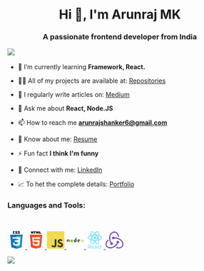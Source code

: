 <h1 align="center">Hi 👋, I'm Arunraj MK</h1>
<h3 align="center">A passionate frontend developer from India</h3>


<img src="https://camo.githubusercontent.com/f1572aab0a069b4070bf0ffeb4125c3884ec51d2595b5242f83c4199de9c450a/68747470733a2f2f7237713677397a362e726f636b657463646e2e6d652f6361726565722f77702d636f6e74656e742f75706c6f6164732f323032312f30362f322d34362e676966" />



- 🌱 I’m currently learning **Framework, React.**

- 👨‍💻 All of my projects are available at: [Repositories](https://github.com/ArunrajMK?tab=repositories)

- 📝 I regularly write articles on: [Medium](https://medium.com/@arunrajshanker6)

- 💬 Ask me about **React, Node.JS**

- 📫 How to reach me **arunrajshanker6@gmail.com**

- 📄 Know about me: [Resume](https://drive.google.com/file/d/1NrQRWlk4ha6uTlQpi25oF2m81IlPs6Dm/view?usp=sharing)

- ⚡ Fun fact **I think I'm funny**

- 🧿 Connect with me: [LinkedIn](https://www.linkedin.com/in/arunraj-mk-45241b237/)

- 📈 To het the complete details: [Portfolio](https://arunrajmk.github.io/)


<p align="left">
</p>

<h3 align="left">Languages and Tools:</h3><br/>
<p align="left"> <a href="https://www.w3schools.com/css/" target="_blank" rel="noreferrer"> <img src="https://raw.githubusercontent.com/devicons/devicon/master/icons/css3/css3-original-wordmark.svg" alt="css3" width="40" height="40"/> </a> <a href="https://www.w3.org/html/" target="_blank" rel="noreferrer"> <img src="https://raw.githubusercontent.com/devicons/devicon/master/icons/html5/html5-original-wordmark.svg" alt="html5" width="40" height="40"/> </a> <a href="https://developer.mozilla.org/en-US/docs/Web/JavaScript" target="_blank" rel="noreferrer"> <img src="https://raw.githubusercontent.com/devicons/devicon/master/icons/javascript/javascript-original.svg" alt="javascript" width="40" height="40"/> </a> <a href="https://nodejs.org" target="_blank" rel="noreferrer"> <img src="https://raw.githubusercontent.com/devicons/devicon/master/icons/nodejs/nodejs-original-wordmark.svg" alt="nodejs" width="40" height="40"/> </a> <a href="https://reactjs.org/" target="_blank" rel="noreferrer"> <img src="https://raw.githubusercontent.com/devicons/devicon/master/icons/react/react-original-wordmark.svg" alt="react" width="40" height="40"/> </a> <a href="https://redux.js.org" target="_blank" rel="noreferrer"> <img src="https://raw.githubusercontent.com/devicons/devicon/master/icons/redux/redux-original.svg" alt="redux" width="40" height="40"/> </a> </p>



<img src="https://github-readme-stats.vercel.app/api?username=ArunrajMK&&show_icons=true&title_color=ffffff&icon_color=bb2acf&text_color=daf7dc&bg_color=151515"/>

